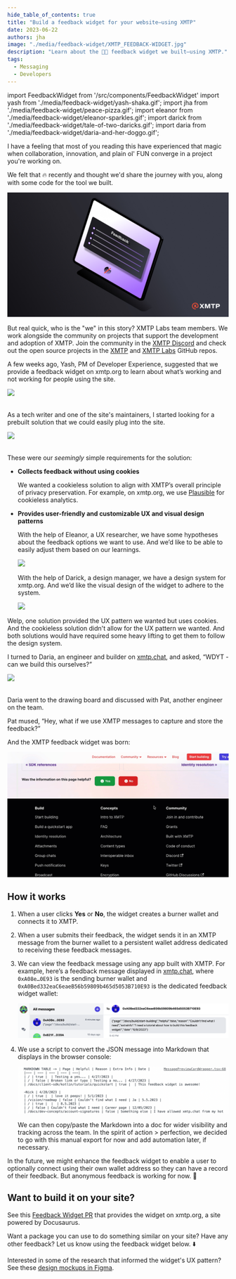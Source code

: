```yaml
---
hide_table_of_contents: true
title: "Build a feedback widget for your website—using XMTP"
date: 2023-06-22
authors: jha
image: "./media/feedback-widget/XMTP_FEEDBACK-WIDGET.jpg"
description: "Learn about the 🚫🍪 feedback widget we built—using XMTP."
tags:
  - Messaging
  - Developers
---
```


import FeedbackWidget from '/src/components/FeedbackWidget'
import yash from './media/feedback-widget/yash-shaka.gif';
import jha from './media/feedback-widget/peace-pizza.gif';
import eleanor from './media/feedback-widget/eleanor-sparkles.gif';
import darick from './media/feedback-widget/tale-of-two-daricks.gif';
import daria from './media/feedback-widget/daria-and-her-doggo.gif';

I have a feeling that most of you reading this have experienced that magic when collaboration, innovation, and plain ol' FUN converge in a project you're working on. 

We felt that 🔥 recently and thought we'd share the journey with you, along with some code for the tool we built.

![Feedback widget post card](./media/feedback-widget/XMTP_FEEDBACK-WIDGET-BLOG.jpg)

<!--truncate-->

But real quick, who is the "we" in this story? XMTP Labs team members. We work alongside the community on projects that support the development and adoption of XMTP. Join the community in the [XMTP Discord](https://discord.gg/xmtp) and check out the open source projects in the [XMTP](https://github.com/xmtp) and [XMTP Labs](https://github.com/xmtp-labs) GitHub repos.

A few weeks ago, Yash, PM of Developer Experience, suggested that we provide a feedback widget on xmtp.org to learn about what’s working and not working for people using the site.

<div style={{ display: "flex", justifyContent: "center" }}>
    <img src={yash} style={{ width:"250px", align: "center" }} />
</div>
<br/>

As a tech writer and one of the site's maintainers, I started looking for a prebuilt solution that we could easily plug into the site.

<div style={{ display: "flex", justifyContent: "center" }}>
    <img src={jha} style={{width:"250px"}} />
</div>
<br/>

These were our _seemingly_ simple requirements for the solution:

- **Collects feedback without using cookies**

  We wanted a cookieless solution to align with XMTP’s overall principle of privacy preservation. For example, on xmtp.org, we use [Plausible](https://plausible.io/) for cookieless analytics.

- **Provides user-friendly and customizable UX and visual design patterns**

  With the help of Eleanor, a UX researcher, we have some hypotheses about the feedback options we want to use. And we’d like to be able to easily adjust them based on our learnings.

    <div style={{ display: "flex", justifyContent: "center" }}>
        <img src={eleanor} style={{width:"250px"}}/>
    </div>

  With the help of Darick, a design manager, we have a design system for xmtp.org. And we’d like the visual design of the widget to adhere to the system.

    <div style={{ display: "flex", justifyContent: "center" }}>
    <img src={darick} style={{width:"250px"}}/>
    </div>

Welp, one solution provided the UX pattern we wanted but uses cookies. And the cookieless solution didn't allow for the UX pattern we wanted. And both solutions would have required some heavy lifting to get them to follow the design system.

I turned to Daria, an engineer and builder on [xmtp.chat](https://xmtp.chat/), and asked, “WDYT - can we build this ourselves?”

<div style={{ display: "flex", justifyContent: "center" }}>
<img src={daria} style={{width:"250px"}}/>
</div>
<br/>

Daria went to the drawing board and discussed with Pat, another engineer on the team.

Pat mused, “Hey, what if we use XMTP messages to capture and store the feedback?”

And the XMTP feedback widget was born:

![feedback-widget.gif](./media/feedback-widget/feedback-widget.gif)

## How it works

1. When a user clicks **Yes** or **No**, the widget creates a burner wallet and connects it to XMTP.

2. When a user submits their feedback, the widget sends it in an XMTP message from the burner wallet to a persistent wallet address dedicated to receiving these feedback messages.

3. We can view the feedback message using any app built with XMTP. For example, here’s a feedback message displayed in [xmtp.chat](https://xmtp.chat/), where `0xA08e…0E93` is the sending burner wallet and `0xA0Bed332eaC6eaeB56b59809b465d5053B710E93` is the dedicated feedback widget wallet:

   ![Feedback messages in xmtp.chat](./media/feedback-widget/feedback-messages.png)

4. We use a script to convert the JSON message into Markdown that displays in the browser console:

   ![Feedback messages in markdown](./media/feedback-widget/feedback-markdown.png)

   We can then copy/paste the Markdown into a doc for wider visibility and tracking across the team. In the spirit of action > perfection, we decided to go with this manual export for now and add automation later, if necessary.

In the future, we might enhance the feedback widget to enable a user to optionally connect using their own wallet address so they can have a record of their feedback. But anonymous feedback is working for now. 🥸

## Want to build it on your site?

See this [Feedback Widget PR](https://github.com/xmtp/xmtp-dot-org/pull/344) that provides the widget on xmtp.org, a site powered by Docusaurus.

Want a package you can use to do something similar on your site? Have any other feedback? Let us know using the feedback widget below. ⬇️

Interested in some of the research that informed the widget's UX pattern? See these [design mockups in Figma](https://www.figma.com/file/TlpmopJyaIPq8Fxex0CaBG/xmtp.org-feedback-widget?type=design&node-id=11-79&t=0r2OpWcNKWT5yLx0-4).

<br/>
<FeedbackWidget />

